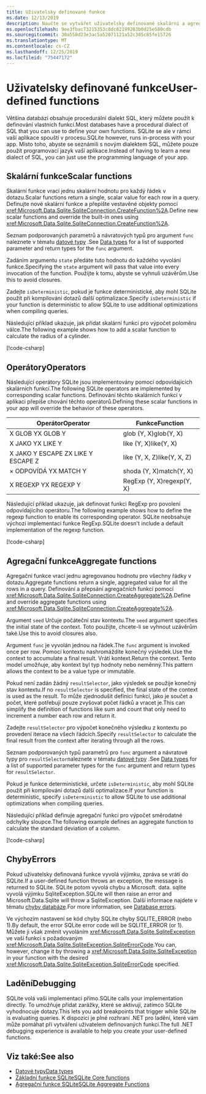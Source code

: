 ```yaml
---
title: Uživatelsky definované funkce
ms.date: 12/13/2019
description: Naučte se vytvářet uživatelsky definované skalární a agregační funkce.
ms.openlocfilehash: 9ee3fbac73215353c8dc82199203b0d25e580cdb
ms.sourcegitcommit: 30a558d23e3ac5a52071121a52c305c85fe15726
ms.translationtype: MT
ms.contentlocale: cs-CZ
ms.lasthandoff: 12/25/2019
ms.locfileid: "75447172"
---
```

# <a name="user-defined-functions"></a><span data-ttu-id="10e2e-103">Uživatelsky definované funkce</span><span class="sxs-lookup"><span data-stu-id="10e2e-103">User-defined functions</span></span>

<span data-ttu-id="10e2e-104">Většina databází obsahuje procedurální dialekt SQL, který můžete použít k definování vlastních funkcí.</span><span class="sxs-lookup"><span data-stu-id="10e2e-104">Most databases have a procedural dialect of SQL that you can use to define your own functions.</span></span> <span data-ttu-id="10e2e-105">SQLite se ale v rámci vaší aplikace spouští v procesu.</span><span class="sxs-lookup"><span data-stu-id="10e2e-105">SQLite however, runs in-process with your app.</span></span> <span data-ttu-id="10e2e-106">Místo toho, abyste se seznámili s novým dialektem SQL, můžete pouze použít programovací jazyk vaší aplikace.</span><span class="sxs-lookup"><span data-stu-id="10e2e-106">Instead of having to learn a new dialect of SQL, you can just use the programming language of your app.</span></span>

## <a name="scalar-functions"></a><span data-ttu-id="10e2e-107">Skalární funkce</span><span class="sxs-lookup"><span data-stu-id="10e2e-107">Scalar functions</span></span>

<span data-ttu-id="10e2e-108">Skalární funkce vrací jednu skalární hodnotu pro každý řádek v dotazu.</span><span class="sxs-lookup"><span data-stu-id="10e2e-108">Scalar functions return a single, scalar value for each row in a query.</span></span> <span data-ttu-id="10e2e-109">Definujte nové skalární funkce a přepište vestavěné objekty pomocí <xref:Microsoft.Data.Sqlite.SqliteConnection.CreateFunction%2A>.</span><span class="sxs-lookup"><span data-stu-id="10e2e-109">Define new scalar functions and override the built-in ones using <xref:Microsoft.Data.Sqlite.SqliteConnection.CreateFunction%2A>.</span></span>

<span data-ttu-id="10e2e-110">Seznam podporovaných parametrů a návratových typů pro argument `func` naleznete v tématu [datové typy](types.md) .</span><span class="sxs-lookup"><span data-stu-id="10e2e-110">See [Data types](types.md) for a list of supported parameter and return types for the `func` argument.</span></span>

<span data-ttu-id="10e2e-111">Zadáním argumentu `state` předáte tuto hodnotu do každého vyvolání funkce.</span><span class="sxs-lookup"><span data-stu-id="10e2e-111">Specifying the `state` argument will pass that value into every invocation of the function.</span></span> <span data-ttu-id="10e2e-112">Použijte k tomu, abyste se vyhnuli uzávěrům.</span><span class="sxs-lookup"><span data-stu-id="10e2e-112">Use this to avoid closures.</span></span>

<span data-ttu-id="10e2e-113">Zadejte `isDeterministic`, pokud je funkce deterministické, aby mohl SQLite použít při kompilování dotazů další optimalizace.</span><span class="sxs-lookup"><span data-stu-id="10e2e-113">Specify `isDeterministic` if your function is deterministic to allow SQLite to use additional optimizations when compiling queries.</span></span>

<span data-ttu-id="10e2e-114">Následující příklad ukazuje, jak přidat skalární funkci pro výpočet poloměru válce.</span><span class="sxs-lookup"><span data-stu-id="10e2e-114">The following example shows how to add a scalar function to calculate the radius of a cylinder.</span></span>

[!code-csharp[](../../../../samples/snippets/standard/data/sqlite/ScalarFunctionSample/Program.cs?name=snippet_CreateFunction)]

## <a name="operators"></a><span data-ttu-id="10e2e-115">Operátory</span><span class="sxs-lookup"><span data-stu-id="10e2e-115">Operators</span></span>

<span data-ttu-id="10e2e-116">Následující operátory SQLite jsou implementovány pomocí odpovídajících skalárních funkcí.</span><span class="sxs-lookup"><span data-stu-id="10e2e-116">The following SQLite operators are implemented by corresponding scalar functions.</span></span> <span data-ttu-id="10e2e-117">Definování těchto skalárních funkcí v aplikaci přepíše chování těchto operátorů.</span><span class="sxs-lookup"><span data-stu-id="10e2e-117">Defining these scalar functions in your app will override the behavior of these operators.</span></span>

| <span data-ttu-id="10e2e-118">Operátor</span><span class="sxs-lookup"><span data-stu-id="10e2e-118">Operator</span></span>          | <span data-ttu-id="10e2e-119">Funkce</span><span class="sxs-lookup"><span data-stu-id="10e2e-119">Function</span></span>      |
| ----------------- | ------------- |
| <span data-ttu-id="10e2e-120">X GLOB Y</span><span class="sxs-lookup"><span data-stu-id="10e2e-120">X GLOB Y</span></span>          | <span data-ttu-id="10e2e-121">glob (Y, X)</span><span class="sxs-lookup"><span data-stu-id="10e2e-121">glob(Y, X)</span></span>    |
| <span data-ttu-id="10e2e-122">X JAKO Y</span><span class="sxs-lookup"><span data-stu-id="10e2e-122">X LIKE Y</span></span>          | <span data-ttu-id="10e2e-123">like (Y, X)</span><span class="sxs-lookup"><span data-stu-id="10e2e-123">like(Y, X)</span></span>    |
| <span data-ttu-id="10e2e-124">X JAKO Y ESCAPE Z</span><span class="sxs-lookup"><span data-stu-id="10e2e-124">X LIKE Y ESCAPE Z</span></span> | <span data-ttu-id="10e2e-125">like (Y, X, Z)</span><span class="sxs-lookup"><span data-stu-id="10e2e-125">like(Y, X, Z)</span></span> |
| <span data-ttu-id="10e2e-126">× ODPOVÍDÁ Y</span><span class="sxs-lookup"><span data-stu-id="10e2e-126">X MATCH Y</span></span>         | <span data-ttu-id="10e2e-127">shoda (Y, X)</span><span class="sxs-lookup"><span data-stu-id="10e2e-127">match(Y, X)</span></span>   |
| <span data-ttu-id="10e2e-128">X REGEXP Y</span><span class="sxs-lookup"><span data-stu-id="10e2e-128">X REGEXP Y</span></span>        | <span data-ttu-id="10e2e-129">RegExp (Y, X)</span><span class="sxs-lookup"><span data-stu-id="10e2e-129">regexp(Y, X)</span></span>  |

<span data-ttu-id="10e2e-130">Následující příklad ukazuje, jak definovat funkci RegExp pro povolení odpovídajícího operátoru.</span><span class="sxs-lookup"><span data-stu-id="10e2e-130">The following example shows how to define the regexp function to enable its corresponding operator.</span></span> <span data-ttu-id="10e2e-131">SQLite neobsahuje výchozí implementaci funkce RegExp.</span><span class="sxs-lookup"><span data-stu-id="10e2e-131">SQLite doesn't include a default implementation of the regexp function.</span></span>

[!code-csharp[](../../../../samples/snippets/standard/data/sqlite/RegularExpressionSample/Program.cs?name=snippet_Regex)]

## <a name="aggregate-functions"></a><span data-ttu-id="10e2e-132">Agregační funkce</span><span class="sxs-lookup"><span data-stu-id="10e2e-132">Aggregate functions</span></span>

<span data-ttu-id="10e2e-133">Agregační funkce vrací jednu agregovanou hodnotu pro všechny řádky v dotazu.</span><span class="sxs-lookup"><span data-stu-id="10e2e-133">Aggregate functions return a single, aggregated value for all the rows in a query.</span></span> <span data-ttu-id="10e2e-134">Definování a přepsání agregačních funkcí pomocí <xref:Microsoft.Data.Sqlite.SqliteConnection.CreateAggregate%2A>.</span><span class="sxs-lookup"><span data-stu-id="10e2e-134">Define and override aggregate functions using <xref:Microsoft.Data.Sqlite.SqliteConnection.CreateAggregate%2A>.</span></span>

<span data-ttu-id="10e2e-135">Argument `seed` Určuje počáteční stav kontextu.</span><span class="sxs-lookup"><span data-stu-id="10e2e-135">The `seed` argument specifies the initial state of the context.</span></span> <span data-ttu-id="10e2e-136">Toto použijte, chcete-li se vyhnout uzávěrům také.</span><span class="sxs-lookup"><span data-stu-id="10e2e-136">Use this to avoid closures also.</span></span>

<span data-ttu-id="10e2e-137">Argument `func` je vyvolán jednou na řádek.</span><span class="sxs-lookup"><span data-stu-id="10e2e-137">The `func` argument is invoked once per row.</span></span> <span data-ttu-id="10e2e-138">Pomocí kontextu nashromáždíte konečný výsledek.</span><span class="sxs-lookup"><span data-stu-id="10e2e-138">Use the context to accumulate a final result.</span></span> <span data-ttu-id="10e2e-139">Vrátí kontext.</span><span class="sxs-lookup"><span data-stu-id="10e2e-139">Return the context.</span></span> <span data-ttu-id="10e2e-140">Tento model umožňuje, aby kontext byl typ hodnoty nebo neměnný.</span><span class="sxs-lookup"><span data-stu-id="10e2e-140">This pattern allows the context to be a value type or immutable.</span></span>

<span data-ttu-id="10e2e-141">Pokud není zadán žádný `resultSelector`, jako výsledek se použije konečný stav kontextu.</span><span class="sxs-lookup"><span data-stu-id="10e2e-141">If no `resultSelector` is specified, the final state of the context is used as the result.</span></span> <span data-ttu-id="10e2e-142">To může zjednodušit definici funkcí, jako je součet a počet, které potřebují pouze zvyšovat počet řádků a vracet je.</span><span class="sxs-lookup"><span data-stu-id="10e2e-142">This can simplify the definition of functions like sum and count that only need to increment a number each row and return it.</span></span>

<span data-ttu-id="10e2e-143">Zadejte `resultSelector` pro výpočet konečného výsledku z kontextu po provedení iterace na všech řádcích.</span><span class="sxs-lookup"><span data-stu-id="10e2e-143">Specify `resultSelector` to calculate the final result from the context after iterating through all the rows.</span></span>

<span data-ttu-id="10e2e-144">Seznam podporovaných typů parametrů pro `func` argument a návratové typy pro `resultSelector`naleznete v tématu [datové typy](types.md) .</span><span class="sxs-lookup"><span data-stu-id="10e2e-144">See [Data types](types.md) for a list of supported parameter types for the `func` argument and return types for `resultSelector`.</span></span>

<span data-ttu-id="10e2e-145">Pokud je funkce deterministické, určete `isDeterministic`, aby mohl SQLite použít při kompilování dotazů další optimalizace.</span><span class="sxs-lookup"><span data-stu-id="10e2e-145">If your function is deterministic, specify `isDeterministic` to allow SQLite to use additional optimizations when compiling queries.</span></span>

<span data-ttu-id="10e2e-146">Následující příklad definuje agregační funkci pro výpočet směrodatné odchylky sloupce.</span><span class="sxs-lookup"><span data-stu-id="10e2e-146">The following example defines an aggregate function to calculate the standard deviation of a column.</span></span>

[!code-csharp[](../../../../samples/snippets/standard/data/sqlite/AggregateFunctionSample/Program.cs?name=snippet_CreateAggregate)]

## <a name="errors"></a><span data-ttu-id="10e2e-147">Chyby</span><span class="sxs-lookup"><span data-stu-id="10e2e-147">Errors</span></span>

<span data-ttu-id="10e2e-148">Pokud uživatelsky definovaná funkce vyvolá výjimku, zpráva se vrátí do SQLite.</span><span class="sxs-lookup"><span data-stu-id="10e2e-148">If a user-defined function throws an exception, the message is returned to SQLite.</span></span> <span data-ttu-id="10e2e-149">SQLite potom vyvolá chybu a Microsoft. data. sqlite vyvolá výjimku SqliteException.</span><span class="sxs-lookup"><span data-stu-id="10e2e-149">SQLite will then raise an error and Microsoft.Data.Sqlite will throw a SqliteException.</span></span> <span data-ttu-id="10e2e-150">Další informace najdete v tématu [chyby databáze](database-errors.md).</span><span class="sxs-lookup"><span data-stu-id="10e2e-150">For more information, see [Database errors](database-errors.md).</span></span>

<span data-ttu-id="10e2e-151">Ve výchozím nastavení se kód chyby SQLite chyby SQLITE_ERROR (nebo 1).</span><span class="sxs-lookup"><span data-stu-id="10e2e-151">By default, the error SQLite error code will be SQLITE_ERROR (or 1).</span></span> <span data-ttu-id="10e2e-152">Můžete ji však změnit vyvoláním <xref:Microsoft.Data.Sqlite.SqliteException> ve vaší funkci s požadovaným <xref:Microsoft.Data.Sqlite.SqliteException.SqliteErrorCode>.</span><span class="sxs-lookup"><span data-stu-id="10e2e-152">You can, however, change it by throwing a <xref:Microsoft.Data.Sqlite.SqliteException> in your function with the desired <xref:Microsoft.Data.Sqlite.SqliteException.SqliteErrorCode> specified.</span></span>

## <a name="debugging"></a><span data-ttu-id="10e2e-153">Ladění</span><span class="sxs-lookup"><span data-stu-id="10e2e-153">Debugging</span></span>

<span data-ttu-id="10e2e-154">SQLite volá vaši implementaci přímo.</span><span class="sxs-lookup"><span data-stu-id="10e2e-154">SQLite calls your implementation directly.</span></span> <span data-ttu-id="10e2e-155">To umožňuje přidat zarážky, které se aktivují, zatímco SQLite vyhodnocuje dotazy.</span><span class="sxs-lookup"><span data-stu-id="10e2e-155">This lets you add breakpoints that trigger while SQLite is evaluating queries.</span></span> <span data-ttu-id="10e2e-156">K dispozici je plné rozhraní .NET pro ladění, které vám může pomáhat při vytváření uživatelem definovaných funkcí.</span><span class="sxs-lookup"><span data-stu-id="10e2e-156">The full .NET debugging experience is available to help you create your user-defined functions.</span></span>

## <a name="see-also"></a><span data-ttu-id="10e2e-157">Viz také:</span><span class="sxs-lookup"><span data-stu-id="10e2e-157">See also</span></span>

* [<span data-ttu-id="10e2e-158">Datové typy</span><span class="sxs-lookup"><span data-stu-id="10e2e-158">Data types</span></span>](types.md)
* [<span data-ttu-id="10e2e-159">Základní funkce SQLite</span><span class="sxs-lookup"><span data-stu-id="10e2e-159">SQLite Core functions</span></span>](https://www.sqlite.org/lang_corefunc.html)
* [<span data-ttu-id="10e2e-160">Agregační funkce SQLite</span><span class="sxs-lookup"><span data-stu-id="10e2e-160">SQLite Aggregate Functions</span></span>](https://www.sqlite.org/lang_aggfunc.html)

